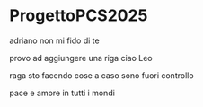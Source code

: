 # ProgettoPCS2025
adriano non mi fido di te

provo ad aggiungere una riga
ciao Leo


raga sto facendo cose a caso sono fuori controllo

pace e amore in tutti i mondi

